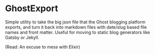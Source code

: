 GhostExport
===========

Simple utility to take the big json file that the Ghost
blogging platform exports, and turn it back into markdown files with
date/slug based file names and front matter.  Useful for moving to static
blog generators like Gatsby or Jekyll.

(Read: An excuse to mess with Elixir)
